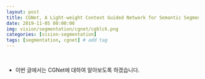 ```yaml
---
layout: post
title: CGNet, A Light-weight Context Guided Network for Semantic Segmentation
date: 2019-11-05 00:00:00
img: vision/segmentation/cgnet/cgblck.png
categories: [vision-segmentation] 
tags: [segmentation, cgnet] # add tag
---
```


<br>

- 이번 글에서는 CGNet에 대하여 알아보도록 하겠습니다.
